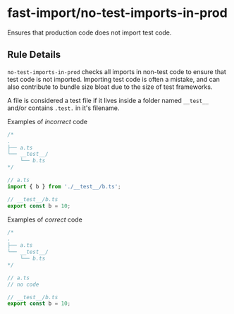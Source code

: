 # fast-import/no-test-imports-in-prod

Ensures that production code does not import test code.

## Rule Details

`no-test-imports-in-prod` checks all imports in non-test code to ensure that test code is not imported. Importing test code is often a mistake, and can also contribute to bundle size bloat due to the size of test frameworks.

A file is considered a test file if it lives inside a folder named `__test__` and/or contains `.test.` in it's filename.

Examples of _incorrect_ code

```js
/*
.
├── a.ts
└── __test__/
    └── b.ts
*/

// a.ts
import { b } from './__test__/b.ts';

// __test__/b.ts
export const b = 10;
```

Examples of _correct_ code

```js
/*
.
├── a.ts
└── __test__/
    └── b.ts
*/

// a.ts
// no code

// __test__/b.ts
export const b = 10;
```
